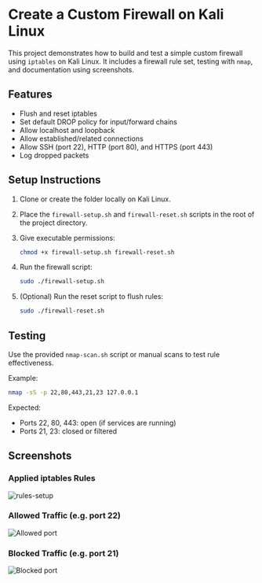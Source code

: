 # Create a Custom Firewall on Kali Linux

This project demonstrates how to build and test a simple custom firewall using `iptables` on Kali Linux. It includes a firewall rule set, testing with `nmap`, and documentation using screenshots.

## Features

- Flush and reset iptables
- Set default DROP policy for input/forward chains
- Allow localhost and loopback
- Allow established/related connections
- Allow SSH (port 22), HTTP (port 80), and HTTPS (port 443)
- Log dropped packets

## Setup Instructions

1. Clone or create the folder locally on Kali Linux.
2. Place the `firewall-setup.sh` and `firewall-reset.sh` scripts in the root of the project directory.
3. Give executable permissions:

   ```bash
   chmod +x firewall-setup.sh firewall-reset.sh
   ```

4. Run the firewall script:

   ```bash
   sudo ./firewall-setup.sh
   ```

5. (Optional) Run the reset script to flush rules:

   ```bash
   sudo ./firewall-reset.sh
   ```

## Testing

Use the provided `nmap-scan.sh` script or manual scans to test rule effectiveness.

Example:

```bash
nmap -sS -p 22,80,443,21,23 127.0.0.1
```

Expected:
- Ports 22, 80, 443: open (if services are running)
- Ports 21, 23: closed or filtered

## Screenshots

### Applied iptables Rules

![rules-setup](screenshots/rules-setup.png)

### Allowed Traffic (e.g. port 22)

![Allowed port](screenshots/rule-test-allow.png)

### Blocked Traffic (e.g. port 21)

![Blocked port](screenshots/rule-test-block.png)
